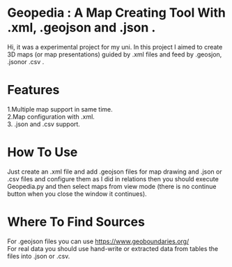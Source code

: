 # Geopedia : A Map Creating Tool With .xml, .geojson and .json .

Hi, it was a experimental project for my uni. In this project I aimed to create 3D maps (or map presentations) guided by .xml files and feed by .geosjon, .jsonor .csv .

# Features
1.Multiple map support in same time. <br/>
2.Map configuration with .xml. <br/>
3. .json and .csv support.

# How To Use

Just create an .xml file and add .geojson files for map drawing and .json or .csv files and configure them as I did in relations then you should execute Geopedia.py and then select maps from view mode (there is no continue button when you close the window it continues).

# Where To Find Sources

For .geojson files you can use https://www.geoboundaries.org/ <br/>
For real data you should use hand-write or extracted data from tables the files into .json or .csv.

